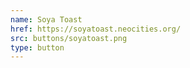 ```yaml
---
name: Soya Toast
href: https://soyatoast.neocities.org/
src: buttons/soyatoast.png
type: button
---
```

